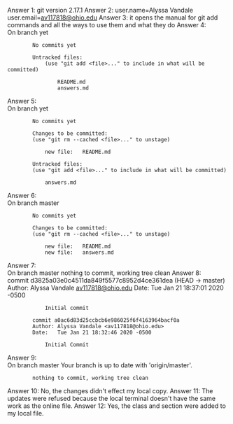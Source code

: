 Answer 1:   git version 2.17.1
Answer 2:   user.name=Alyssa Vandale
            user.email=av117818@ohio.edu
Answer 3:   it opens the manual for git add commands and all the ways to use them               and what they do
Answer 4:   
            On branch yet
            
            No commits yet

            Untracked files:
                (use "git add <file>..." to include in what will be committed)

                    README.md
                    answers.md
Answer 5:   
            On branch yet
            
            No commits yet

            Changes to be committed:
            (use "git rm --cached <file>..." to unstage)

                new file:   README.md

            Untracked files:
            (use "git add <file>..." to include in what will be committed)

                answers.md
Answer 6:   
            On branch master

            No commits yet

            Changes to be committed:
            (use "git rm --cached <file>..." to unstage)

                new file:   README.md
                new file:   answers.md
Answer 7:   
            On branch master
            nothing to commit, working tree clean
Answer 8:   
            commit d3825a03e0c4511da849f5577c8952d4ce361dea (HEAD -> master)
            Author: Alyssa Vandale <av117818@ohio.edu>
            Date:   Tue Jan 21 18:37:01 2020 -0500

                Initial commit

            commit a0ac6d83d25ccbcb6e986025f6f4163964bacf0a
            Author: Alyssa Vandale <av117818@ohio.edu>
            Date:   Tue Jan 21 18:32:46 2020 -0500

                Initial Commit
Answer 9:   
            On branch master
            Your branch is up to date with 'origin/master'.

            nothing to commit, working tree clean
Answer 10:  No, the changes didn't effect my local copy.
Answer 11:  The updates were refused because the local terminal doesn't have the                same work as the online file. 
Answer 12:  Yes, the class and section were added to my local file.



